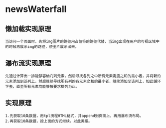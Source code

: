 # newsWaterfall
## 懒加载实现原理
	当访问一个页面时，先将img图片的路径用占位符的路径代替，当img出现在用户的可视区域中的时候再展示img的路径，使图片展示出来。
## 瀑布流实现原理
	先通过计算出一排能够容纳几列元素，然后寻找各列之中所有元素高度之和的最小者，并将新的元素添加到该列上，然后继续寻找所有列的各元素之和的最小者，继续添加至该列上，如此循环下去，直至所有元素均能够按要求排列为止。
## 实现原理
	1.先获取10条数据，用tpl携程HTML格式，并append到页面上，再用瀑布流布局。
	2.再获取10条数据，按上面的方式继续。以此类推。
